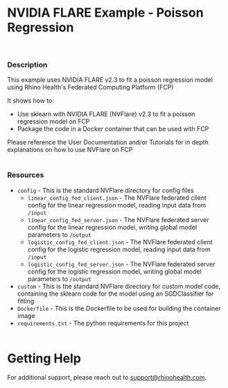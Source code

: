 # NVIDIA FLARE Example - Poisson Regression
<br/>

### **Description**

This example uses NVIDIA FLARE v2.3 to fit a poisson regression model using Rhino Health's Federated Computing Platform (FCP)

It shows how to:
* Use sklearn with NVIDIA FLARE (NVFlare) v2.3 to fit a poisson regression model on FCP
* Package the code in a Docker container that can be used with FCP

Please reference the User Documentation and/or Tutorials for in depth explanations on how to use NVFlare on FCP
<br/><br/>

### **Resources**
- `config` - This is the standard NVFlare directory for config files
  - `linear_config_fed_client.json` - The NVFlare federated client config for the linear regression model, reading input data from `/input`
  - `linear_config_fed_server.json` - The NVFlare federated server config for the linear regression model, writing global model parameters to `/output`
  - `logistic_config_fed_client.json` - The NVFlare federated client config for the logistic regression model, reading input data from `/input`
  - `logistic_config_fed_server.json` - The NVFlare federated server config for the logistic regression model, writing global model parameters to `/output`
- `custom` - This is the standard NVFlare directory for custom model code, containing the sklearn code for the model using an SGDClassifier for fitting
- `Dockerfile` - This is the Dockerfile to be used for building the container image
- `requirements.txt` - The python requirements for this project
<br><br>

# Getting Help
For additional support, please reach out to [support@rhinohealth.com](mailto:support@rhinohealth.com).
